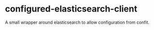 configured-elasticsearch-client
===============================

A small wrapper around elasticsearch to allow configuration from confit.